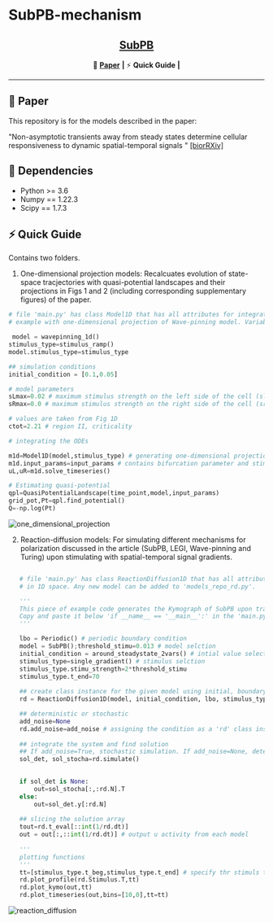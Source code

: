 # SubPB-mechanism


## <div align="center"><b><a href="README.md">SubPB</a></b></div>

<div align="center">

🚩 [**Paper**](#-Paper) **|** ⚡ **Quick Guide** **|** 


</div>

---


## 🚩 Paper

This repository is for the models described in the paper:

"Non-asymptotic transients away from steady states determine cellular responsiveness to dynamic spatial-temporal signals
" [[biorRXiv]]([https://www.biorxiv.org/content/10.1101/2023.06.01.543361v1](https://www.biorxiv.org/content/10.1101/2023.02.03.526969v1)) 

## 🔧 Dependencies 
  - Python >= 3.6 
  - Numpy == 1.22.3
  - Scipy == 1.7.3

## ⚡ Quick Guide

Contains two folders.

1. One-dimensional projection models: 
Recalcuates evolution of state-space tracjectories with quasi-potential landscapes and their projections in Figs 1 and 2 (including corresponding supplementary figures) of the paper.

```python
# file 'main.py' has class Model1D that has all attributes for integrating the system, estimating quasi-potential landscape and plotting them.
# example with one-dimensional projection of Wave-pinning model. Variable notations same as in text. Any new model can be added to 'models_repo1d.py'. Currently works only for models with two variables.

 model = wavepinning_1d()
stimulus_type=stimulus_ramp()
model.stimulus_type=stimulus_type

## simulation conditions
initial_condition = [0.1,0.05]

# model parameters 
sLmax=0.02 # maximum stimulus strength on the left side of the cell (sleft)
sRmax=0.0 # maximum stimulus strength on the right side of the cell (sright)

# values are taken from Fig 1D
ctot=2.21 # region II, criticality  

# integrating the ODEs

m1d=Model1D(model,stimulus_type) # generating one-dimensional projection model instance
m1d.input_params=input_params # contains bifurcation parameter and stimulus amplitudes
uL,uR=m1d.solve_timeseries()

# Estimating quasi-potential
qpl=QuasiPotentialLandscape(time_point,model,input_params)
grid_pot,Pt=qpl.find_potential() 
Q=-np.log(Pt)
```
![one_dimensional_projection](https://github.com/akhileshpnn/SubPB-mechanism/assets/41164857/2c3f1670-9632-4227-a01f-8fbc44aa028e)

2. Reaction-diffusion models: 
For simulating different mechanisms for polarization discussed in the article (SubPB, LEGI, Wave-pinning and Turing) upon stimulating with spatial-temporal signal
gradients. 

 ```python

    # file 'main.py' has class ReactionDiffusion1D that has all attributes for numerically solving the (two variable or three variable) partial differential equation.
    # in 1D space. Any new model can be added to 'models_repo_rd.py'.

    '''
    This piece of example code generates the Kymograph of SubPB upon transient gradient stimulation (See the image below).
    Copy and paste it below 'if __name__ == '__main__':' in the 'main.py' code. For more details of functions please see the 'main.py' file. 
    '''

    lbo = Periodic() # periodic boundary condition
    model = SubPB();threshold_stimu=0.013 # model selction
    initial_condition = around_steadystate_2vars() # intial value selection    
    stimulus_type=single_gradient() # stimulus selction
    stimulus_type.stimu_strength=2*threshold_stimu 
    stimulus_type.t_end=70
    
    ## create class instance for the given model using initial, boundary and stimulus conditions.
    rd = ReactionDiffusion1D(model, initial_condition, lbo, stimulus_type)

    ## deterministic or stochastic
    add_noise=None
    rd.add_noise=add_noise # assigning the condition as a 'rd' class instance
    
    ## integrate the system and find solution
    ## If add_noise=True, stochastic simulation. If add_noise=None, deterministic simulation.
    sol_det, sol_stocha=rd.simulate()
    
 
    if sol_det is None:
        out=sol_stocha[:,:rd.N].T             
    else:
        out=sol_det.y[:rd.N]
    
    ## slicing the solution array
    tout=rd.t_eval[::int(1/rd.dt)]
    out = out[:,::int(1/rd.dt)] # output u activity from each model
    
    '''
    plotting functions
    '''
    tt=[stimulus_type.t_beg,stimulus_type.t_end] # specify thr stimuls time points
    rd.plot_profile(rd.Stimulus.T,tt)
    rd.plot_kymo(out,tt)     
    rd.plot_timeseries(out,bins=[10,0],tt=tt)
 ```
![reaction_diffusion](https://github.com/akhileshpnn/SubPB-mechanism/assets/41164857/1b94e60e-460f-45d8-82cb-c2cca18bd02a)





  

